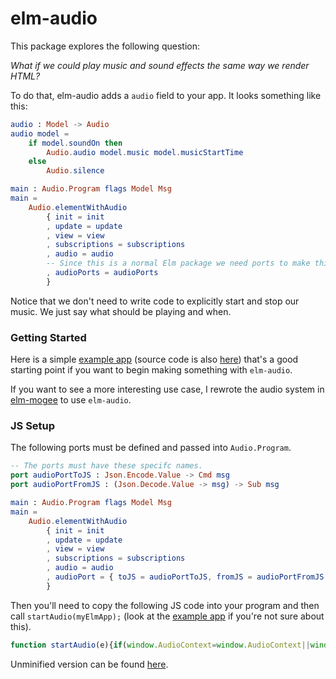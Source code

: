 # elm-audio

This package explores the following question:

*What if we could play music and sound effects the same way we render HTML?*

To do that, elm-audio adds a `audio` field to your app. It looks something like this:
```elm
audio : Model -> Audio
audio model =
    if model.soundOn then
        Audio.audio model.music model.musicStartTime
    else
        Audio.silence

main : Audio.Program flags Model Msg
main = 
    Audio.elementWithAudio
        { init = init
        , update = update
        , view = view
        , subscriptions = subscriptions
        , audio = audio
        -- Since this is a normal Elm package we need ports to make this all work
        , audioPorts = audioPorts
        }
```

Notice that we don't need to write code to explicitly start and stop our music. We just say what should be playing and when.

### Getting Started

Here is a simple [example app](https://ellie-app.com/8zdD7wSbT6Da1) (source code is also [here](https://github.com/MartinSStewart/elm-audio/tree/master/example)) that's a good starting point if you want to begin making something with `elm-audio`.

If you want to see a more interesting use case, I rewrote the audio system in [elm-mogee](https://github.com/MartinSStewart/elm-mogee/tree/elm-audio) to use `elm-audio`.


### JS Setup

The following ports must be defined and passed into `Audio.Program`.

```elm
-- The ports must have these specifc names.
port audioPortToJS : Json.Encode.Value -> Cmd msg
port audioPortFromJS : (Json.Decode.Value -> msg) -> Sub msg

main : Audio.Program flags Model Msg
main = 
    Audio.elementWithAudio
        { init = init
        , update = update
        , view = view
        , subscriptions = subscriptions
        , audio = audio
        , audioPort = { toJS = audioPortToJS, fromJS = audioPortFromJS }
        }
```

Then you'll need to copy the following JS code into your program and then call `startAudio(myElmApp);` (look at the [example app](https://github.com/MartinSStewart/elm-audio/blob/master/example/index.html) if you're not sure about this).

```javascript
function startAudio(e){if(window.AudioContext=window.AudioContext||window.webkitAudioContext||!1,window.AudioContext){let u=[],s=new AudioContext,d={},l=528;function o(o,t){let n=new XMLHttpRequest;n.open("GET",o,!0),n.responseType="arraybuffer",n.onerror=function(){e.ports.audioPortFromJS.send({type:0,requestId:t,error:"NetworkError"})},n.onload=function(){s.decodeAudioData(n.response,function(n){let r=u.length,a=o.endsWith(".mp3");u.push({isMp3:a,buffer:n}),e.ports.audioPortFromJS.send({type:1,requestId:t,bufferId:r,durationInSeconds:(n.length-(a?l:0))/n.sampleRate})},function(o){e.ports.audioPortFromJS.send({type:0,requestId:t,error:o.message})})},n.send()}function t(e,o){return(e-o)/1e3+s.currentTime}function n(e,o,t){o?(e.loopStart=t+o.loopStart/1e3,e.loopEnd=t+o.loopEnd/1e3,e.loop=!0):e.loop=!1}function r(e,o){return e.map(e=>{let n=s.createGain();n.gain.setValueAtTime(e[0].volume,0),n.gain.linearRampToValueAtTime(e[0].volume,t(e[0].time,o));for(let r=1;r<e.length;r++){let a=e[r],i=e[r-1],u=t(a.time,o);if(u>=s.currentTime&&i.contextTime<s.currentTime){let e=(s.currentTime-i.contextTime)/(u-i.contextTime)*(a.volume-i.volume)+i.volume;isFinite(e)&&n.gain.setValueAtTime(e,0)}else u>=s.currentTime?n.gain.linearRampToValueAtTime(a.volume,u):n.gain.setValueAtTime(a.volume,0);i={contextTime:u,volume:a.volume}}return n})}function a(e){for(let o=1;o<e.length;o++)e[o-1].connect(e[o])}function i(e,o,i,u,d,m,c,p){let f=e.buffer,b=e.isMp3?l/s.sampleRate:0,T=s.createBufferSource();T.buffer=f,T.playbackRate.value=p,n(T,c,b);let g=r(i,m),A=s.createGain();if(A.gain.setValueAtTime(o,0),a([T,A,...g,s.destination]),u>=m)T.start(t(u,m),b+d/1e3);else{let e=(m-u)/1e3;T.start(0,e+b+d/1e3)}return{sourceNode:T,gainNode:A,volumeAtGainNodes:g}}e.ports.audioPortFromJS.send({type:2,samplesPerSecond:s.sampleRate}),e.ports.audioPortToJS.subscribe(e=>{let t=(new Date).getTime();for(let o=0;o<e.audio.length;o++){let m=e.audio[o];switch(m.action){case"stopSound":{let e=d[m.nodeGroupId];d[m.nodeGroupId]=null,e.nodes.sourceNode.stop(),e.nodes.sourceNode.disconnect(),e.nodes.gainNode.disconnect(),e.nodes.volumeAtGainNodes.map(e=>e.disconnect());break}case"setVolume":d[m.nodeGroupId].nodes.gainNode.gain.setValueAtTime(m.volume,0);break;case"setVolumeAt":{let e=d[m.nodeGroupId];e.nodes.volumeAtGainNodes.map(e=>e.disconnect()),e.nodes.gainNode.disconnect();let o=r(m.volumeAt,t);a([e.nodes.gainNode,...o,s.destination]),e.nodes.volumeAtGainNodes=o;break}case"setLoopConfig":{let e=d[m.nodeGroupId],o=u[e.bufferId].isMp3?l/s.sampleRate:0;n(e.nodes.sourceNode,e.loop,o);break}case"setPlaybackRate":d[m.nodeGroupId].nodes.sourceNode.playbackRate.setValueAtTime(m.playbackRate,0);break;case"startSound":{let e=i(u[m.bufferId],m.volume,m.volumeTimelines,m.startTime,m.startAt,t,m.loop,m.playbackRate);d[m.nodeGroupId]={bufferId:m.bufferId,nodes:e};break}}}for(let t=0;t<e.audioCmds.length;t++)o(e.audioCmds[t].audioUrl,e.audioCmds[t].requestId)})}else console.log("Web audio is not supported in your browser.")}
```
Unminified version can be found [here](https://github.com/MartinSStewart/elm-audio/blob/master/src/audio.js).
